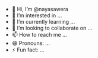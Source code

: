 - 👋 Hi, I’m @nayasawera
- 👀 I’m interested in ...
- 🌱 I’m currently learning ...
- 💞️ I’m looking to collaborate on ...
- 📫 How to reach me ...
- 😄 Pronouns: ...
- ⚡ Fun fact: ...

<!---
nayasawera/nayasawera is a ✨ special ✨ repository because its `README.md` (this file) appears on your GitHub profile.
You can click the Preview link to take a look at your changes.
--->
